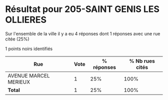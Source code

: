 # Résultat pour 205-SAINT GENIS LES OLLIERES

Sur l'ensemble de la ville il y a eu 4 réponses dont 1 réponses avec une rue citée (25%)

1 points noirs identifiés

| Rue | Vote | % réponses | % Nb rues cités|
|-----|------|------------|----------------|
| AVENUE MARCEL MERIEUX | 1 | 25% | 100%|
| **Total** | 1 | 25% | 100%|
